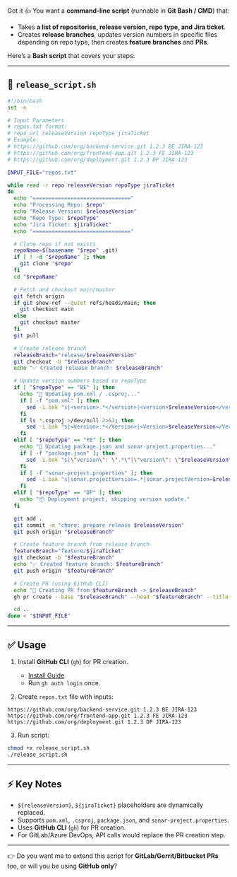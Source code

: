 Got it 👍
You want a **command-line script** (runnable in **Git Bash / CMD**) that:

* Takes **a list of repositories, release version, repo type, and Jira ticket**.
* Creates **release branches**, updates version numbers in specific files depending on repo type, then creates **feature branches** and **PRs**.

Here’s a **Bash script** that covers your steps:

---

## 🐚 `release_script.sh`

```bash
#!/bin/bash
set -e

# Input Parameters
# repos.txt format:
# repo_url releaseVersion repoType jiraTicket
# Example:
# https://github.com/org/backend-service.git 1.2.3 BE JIRA-123
# https://github.com/org/frontend-app.git 1.2.3 FE JIRA-123
# https://github.com/org/deployment.git 1.2.3 DP JIRA-123

INPUT_FILE="repos.txt"

while read -r repo releaseVersion repoType jiraTicket
do
  echo "==============================="
  echo "Processing Repo: $repo"
  echo "Release Version: $releaseVersion"
  echo "Repo Type: $repoType"
  echo "Jira Ticket: $jiraTicket"
  echo "==============================="

  # Clone repo if not exists
  repoName=$(basename "$repo" .git)
  if [ ! -d "$repoName" ]; then
    git clone "$repo"
  fi
  cd "$repoName"

  # Fetch and checkout main/master
  git fetch origin
  if git show-ref --quiet refs/heads/main; then
    git checkout main
  else
    git checkout master
  fi
  git pull

  # Create release branch
  releaseBranch="release/$releaseVersion"
  git checkout -b "$releaseBranch"
  echo "✅ Created release branch: $releaseBranch"

  # Update version numbers based on repoType
  if [ "$repoType" == "BE" ]; then
    echo "🔧 Updating pom.xml / .csproj..."
    if [ -f "pom.xml" ]; then
      sed -i.bak "s|<version>.*</version>|<version>$releaseVersion</version>|g" pom.xml
    fi
    if ls *.csproj >/dev/null 2>&1; then
      sed -i.bak "s|<Version>.*</Version>|<Version>$releaseVersion</Version>|g" *.csproj
    fi
  elif [ "$repoType" == "FE" ]; then
    echo "🔧 Updating package.json and sonar-project.properties..."
    if [ -f "package.json" ]; then
      sed -i.bak "s|\"version\": \".*\"|\"version\": \"$releaseVersion\"|g" package.json
    fi
    if [ -f "sonar-project.properties" ]; then
      sed -i.bak "s|sonar.projectVersion=.*|sonar.projectVersion=$releaseVersion|g" sonar-project.properties
    fi
  elif [ "$repoType" == "DP" ]; then
    echo "📦 Deployment project, skipping version update."
  fi

  git add .
  git commit -m "chore: prepare release $releaseVersion"
  git push origin "$releaseBranch"

  # Create feature branch from release branch
  featureBranch="feature/$jiraTicket"
  git checkout -b "$featureBranch"
  echo "✅ Created feature branch: $featureBranch"
  git push origin "$featureBranch"

  # Create PR (using GitHub CLI)
  echo "🔗 Creating PR from $featureBranch -> $releaseBranch"
  gh pr create --base "$releaseBranch" --head "$featureBranch" --title "$jiraTicket - Feature changes" --body "Auto-generated PR for $jiraTicket"

  cd ..
done < "$INPUT_FILE"
```

---

## ✅ Usage

1. Install **GitHub CLI** (`gh`) for PR creation.

   * [Install Guide](https://cli.github.com/)
   * Run `gh auth login` once.

2. Create `repos.txt` file with inputs:

```
https://github.com/org/backend-service.git 1.2.3 BE JIRA-123
https://github.com/org/frontend-app.git 1.2.3 FE JIRA-123
https://github.com/org/deployment.git 1.2.3 DP JIRA-123
```

3. Run script:

```bash
chmod +x release_script.sh
./release_script.sh
```

---

## ⚡ Key Notes

* `${releaseVersion}`, `${jiraTicket}` placeholders are dynamically replaced.
* Supports `pom.xml`, `.csproj`, `package.json`, and `sonar-project.properties`.
* Uses **GitHub CLI** (`gh`) for PR creation.
* For GitLab/Azure DevOps, API calls would replace the PR creation step.

---

👉 Do you want me to extend this script for **GitLab/Gerrit/Bitbucket PRs** too, or will you be using **GitHub only**?
